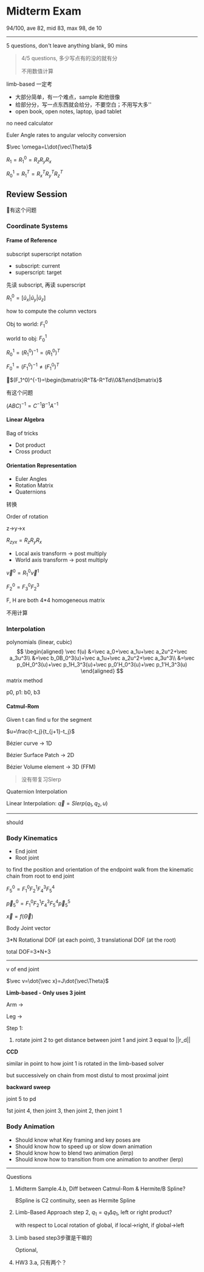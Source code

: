 # Midterm Exam

94/100, ave 82, mid 83, max 98, de 10

---

5 questions, don't leave anything blank, 90 mins

> 4/5 questions, 多少写点有的没的就有分
>
> 不用数值计算

limb-based 一定考

- 大部分简单，有一个难点，sample 和他很像
- 给部分分，写一点东西就会给分，不要空白；不用写大多''
- open book, open notes, laptop, ipad tablet

no need calculator

Euler Angle rates to angular velocity conversion

$\vec \omega=L\dot{\vec\Theta}$

$R_1=R_1^0=R_z R_yR_x$

$R_0^1=R_1^T=R_x^TR_y^TR_z^T$

## Review Session

🌟有这个问题

### Coordinate Systems

#### Frame of Reference

subscript superscript notation

- subscript: current
- superscript: target

先读 subscript, 再读 superscript

$R_1^0=[\hat u_x|\hat u_y|\hat u_z]$

how to compute the column vectors

Obj to world: $F^0_1$

world to obj: $F^1_0$

$R_0^1=(R_1^0)^{-1}=(R_1^0)^{T}$

$F_0^1=(F_1^0)^{-1}\ne (F_1^0)^T$

🌟$(F_1^0)^{-1}=\begin{bmatrix}R^T&-R^Td\\0&1\end{bmatrix}$

有这个问题

$(ABC)^{-1}=C^{-1}B^{-1}A^{-1}$

#### Linear Algebra

Bag of tricks

- Dot product
- Cross product

#### Orientation Representation

- Euler Angles
- Rotation Matrix
- Quaternions

转换

Order of rotation

z->y->x

$R_{zyx}=R_zR_yR_x$

- Local axis transform -> post multiply
- World axis transform -> post multiply 

$\vec v^0=R_1^0\vec v^1$

$F_2^0=F_3^0F_2^3$

F, H are both 4*4 homogeneous matrix

不用计算

### Interpolation

polynomials (linear, cubic)
$$
\begin{aligned}
\vec f(u)
&=\vec a_0+\vec a_1u+\vec a_2u^2+\vec a_3u^3\\
&=\vec b_0B_0^3(u)+\vec a_1u+\vec a_2u^2+\vec a_3u^3\\
&=\vec p_0H_0^3(u)+\vec p_1H_3^3(u)+\vec p_0'H_0^3(u)+\vec p_1'H_3^3(u)
\end{aligned}
$$
matrix method

p0, p1: b0, b3

#### Catmul-Rom

Given t can find u for the segment

$u=\frac{t-t_j}{t_{j+1}-t_j}$

Bézier curve -> 1D

Bézier Surface Patch -> 2D

Bézier Volume element -> 3D (FFM)

> 没有带复习Slerp

Quaternion Interpolation

Linear Interpolation: $\vec q=Slerp(q_1,q_2,u)$

---

should

### Body Kinematics

- End joint
- Root joint

to find the position and orientation of the endpoint walk from the kinematic chain from root to end joint

$F_5^0 = F_1^0F_2^1F_4^3F_5^4$

$\vec p_5^0 = F_1^0F_2^1F_4^3F_5^4\vec p_5^5$

$\vec x=f(\vec\Theta)$

Body Joint vector

3*N Rotational DOF (at each point), 3 translational DOF (at the root)

total DOF=3*N+3

---

v of end joint

$\vec v=\dot{\vec x}=J\dot{\vec\Theta}$

**Limb-based - Only uses 3 joint**

Arm ->

Leg ->

Step 1:

1. rotate joint 2 to get distance between joint 1 and joint 3 equal to ||r_d||

**CCD**

similar in point to how joint 1 is rotated in the limb-based solver

but successively on chain from most distul to most proximal joint

**backward sweep**

joint 5 to pd

1st joint 4, then joint 3, then joint 2, then joint 1

### Body Animation

- Should know what Key framing and key poses are
- Should know how to speed up or slow down animation
- Should know how to blend two animation (lerp)
- Should know how to transition from one animation to another (lerp)

---

Questions

1. Midterm Sample.4.b, Diff between Catmul-Rom & Hermite/B Spline?

   BSpline is C2 continuity, seen as Hermite Spline

2. Limb-Based Approach step 2, $q_1=q_1\Delta q_1$, left or right product?

   with respect to Local rotation of global, if local->right, if global->left

3. Limb based step3步骤是干嘛的

   Optional, 

4. HW3 3.a, 只有两个？

